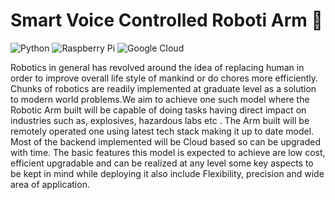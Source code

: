 # Smart Voice Controlled Roboti Arm 🤖


<img alt="Python" src="https://img.shields.io/badge/python-%2314354C.svg?style=for-the-badge&logo=python&logoColor=red"/>

<img alt="Raspberry Pi" src="https://img.shields.io/badge/-RaspberryPi-C51A4A?style=for-the-badge&logo=Raspberry-Pi&logoColor=blue"/>

<img alt="Google Cloud" src="https://img.shields.io/badge/GoogleCloud-%234285F4.svg?style=for-the-badge&logo=google-cloud&logoColor=green"/>


Robotics in general has revolved around the idea of replacing human
in order to improve overall life style of mankind or do chores more
efficiently.
Chunks of robotics are readily implemented at graduate level as a
solution to modern world problems.We aim to achieve one such
model where the Robotic Arm built will be capable of doing tasks
having direct impact on industries such as, explosives, hazardous
labs etc . The Arm built will be remotely operated one using latest
tech stack making it up to date model. Most of the backend
implemented will be Cloud based so can be upgraded with time. The basic features this model is expected to achieve are low cost, efficient upgradable and can be realized at any level some key
aspects to be kept in mind while deploying it also include
Flexibility, precision and wide area of application.